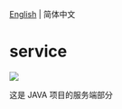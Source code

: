 [English](./README.md) | 简体中文

# service

[![](https://img.shields.io/badge/java-1.8.0-fb9d40.svg?style=flat-square)](https://www.oracle.com/technetwork/java/javase/downloads/index.html)

这是 JAVA 项目的服务端部分
